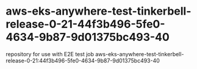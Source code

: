 # aws-eks-anywhere-test-tinkerbell-release-0-21-44f3b496-5fe0-4634-9b87-9d01375bc493-40
repository for use with E2E test job aws-eks-anywhere-test-tinkerbell-release-0-21:44f3b496-5fe0-4634-9b87-9d01375bc493-40
